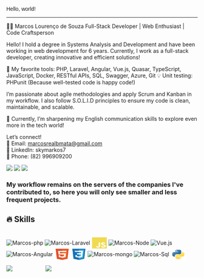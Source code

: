 <span style="font-family: Arial, sans-serif;">Hello, world!</span>

<hr>

👨‍💻 Marcos Lourenço de Souza
Full-Stack Developer | Web Enthusiast | Code Craftsperson

Hello! I hold a degree in Systems Analysis and Development and have been working in web development for 6 years. Currently, I work as a full-stack developer, creating innovative and efficient solutions!

🔧 My favorite tools:
PHP, Laravel, Angular, Vue.js, Quasar, TypeScript, JavaScript, Docker, RESTful APIs, SQL, Swagger, Azure, Git
💡 Unit testing: PHPunit (Because well-tested code is happy code!)

I’m passionate about agile methodologies and apply Scrum and Kanban in my workflow. I also follow S.O.L.I.D principles to ensure my code is clean, maintainable, and scalable.

🚀 Currently, I’m sharpening my English communication skills to explore even more in the tech world!

Let’s connect!  
📧 Email: marcosrealbmata@gmail.com  
🔗 LinkedIn: skymarkos7  
📱 Phone: (82) 996909200 

<div> 
  <a href="https://www.linkedin.com/in/skymarkos7" target="_blank"><img src="https://img.shields.io/badge/-LinkedIn-%230077B5?style=for-the-badge&logo=linkedin&logoColor=white" target="_blank"></a> 
  <a href = "mailto:marcosrealbmata@gmail.com"><img src="https://img.shields.io/badge/-Gmail-%23333?style=for-the-badge&logo=gmail&logoColor=white" target="_blank"></a>
  <a href="https://www.youtube.com/channel/UCTzwxKtJzXQv7gykusvbxTA" target="_blank"><img src="https://img.shields.io/badge/YouTube-FF0000?style=for-the-badge&logo=youtube&logoColor=white" target="_blank"></a>
<!--   ![Snake animation](https://github.com/skymarkos7/skymarkos7/blob/output/github-contribution-grid-snake.svg) -->
</div>

### My workflow remains on the servers of the companies I've contributed to, so here you will only see smaller and less frequent projects.

## 🔥 Skills

<div style="display: inline_block"><br> 
  <img align="center" alt="Marcos-php" height="30" width="40" src="https://cdn.jsdelivr.net/gh/devicons/devicon/icons/php/php-original.svg">
  <img align="center" alt="Marcos-Laravel" height="30" width="40" src="https://cdn.jsdelivr.net/gh/devicons/devicon@latest/icons/laravel/laravel-original.svg">
   <img align="center" alt="Marcos-Js" height="30" width="40" src="https://raw.githubusercontent.com/devicons/devicon/master/icons/javascript/javascript-plain.svg">
  <img align="center" alt="Marcos-Node" height="50" width="60" src="https://cdn.jsdelivr.net/gh/devicons/devicon@latest/icons/nodejs/nodejs-original-wordmark.svg" />
  <img align="center" alt="Vue.js" height="30" width="40" src="https://cdn.jsdelivr.net/gh/devicons/devicon@latest/icons/vuejs/vuejs-original-wordmark.svg" />
  <img align="center" alt="Marcos-Angular" height="30" width="40" src="https://cdn.jsdelivr.net/gh/devicons/devicon@latest/icons/angular/angular-original.svg" />   
  <img align="center" alt="Marcos-HTML" height="30" width="40" src="https://raw.githubusercontent.com/devicons/devicon/master/icons/html5/html5-original.svg">
  <img align="center" alt="Marcos-CSS" height="30" width="40" src="https://raw.githubusercontent.com/devicons/devicon/master/icons/css3/css3-original.svg">
  <img align="center" alt="Marcos-mongo" height="30" width="40" src="https://cdn.jsdelivr.net/gh/devicons/devicon@latest/icons/mongodb/mongodb-original-wordmark.svg" />
  <img align="center" alt="Marcos-Sql" height="30" width="40"  src="https://cdn.jsdelivr.net/gh/devicons/devicon@latest/icons/azuresqldatabase/azuresqldatabase-original.svg" />
  <img align="center" alt="Marcos-Python" height="30" width="40" src="https://raw.githubusercontent.com/devicons/devicon/master/icons/python/python-original.svg">
  
</div>

![](http://github-profile-summary-cards.vercel.app/api/cards/most-commit-language?username=skymarkos7&theme=nord_bright) &nbsp;&nbsp;&nbsp;&nbsp;&nbsp;&nbsp;&nbsp;&nbsp;&nbsp;&nbsp;&nbsp;&nbsp;&nbsp;&nbsp;&nbsp;&nbsp;&nbsp;&nbsp;&nbsp;&nbsp;
![](http://github-profile-summary-cards.vercel.app/api/cards/stats?username=skymarkos7&theme=nord_bright&)
